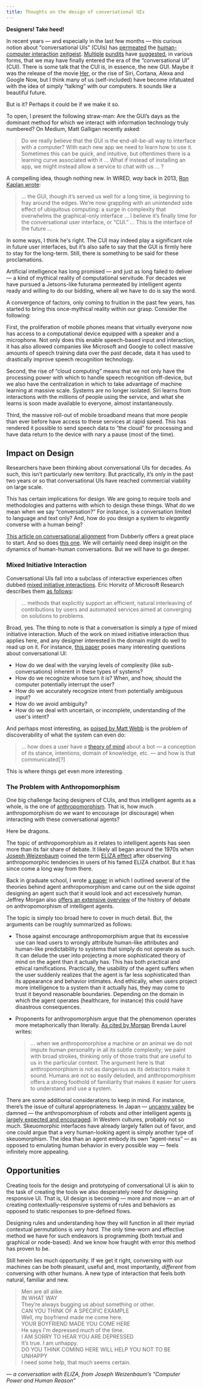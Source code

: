 ```yaml
---
title: Thoughts on the design of conversational UIs
---
```


**Designers! Take heed!**

In recent years — and especially in the last few months — this curious notion about “conversational UIs” (CUIs) has [permeated](http://ben-evans.com/benedictevans/2015/3/24/the-state-of-messaging) the [human-computer interaction](http://www.wired.com/2015/06/future-ui-design-old-school-text-messages/) [zeitgeist](http://www.wired.com/2013/03/conversational-user-interface/). [Multiple](http://whoo.ps/2015/02/23/futures-of-text) [pundits](http://www.interconnected.org/home/2015/06/16/conversational_uis) have [suggested](https://medium.com/@mg/there-s-a-chat-for-that-apple-s-biggest-platform-opportunity-yet-19d5b1870857), in various forms, that we may have finally entered the era of the “conversational UI” (CUI). There is some talk that the CUI is, in essence, the new GUI. Maybe it was the release of the movie [Her](https://en.wikipedia.org/wiki/Her_(film)), or the rise of Siri, Cortana, Alexa and Google Now, but I think many of us (self-included) have become infatuated with the idea of simply “talking” with our computers. It sounds like a beautiful future.

But is it? Perhaps it could be if we make it so. 

To open, I present the following straw-man: Are the GUI’s days as the dominant method for which we interact with information technology truly numbered? On Medium, Matt Galligan recently asked:

> Do we really believe that the GUI is the end-all-be-all way to interface with a computer? With each new app we need to learn how to use it. Sometimes this can be quick, and intuitive, but oftentimes there is a learning curve associated with it … What if instead of installing an app, we might instead allow a service to chat with us … ?

A compelling idea, though nothing new. In WIRED, *way* back in 2013, [Ron Kaplan wrote](http://www.wired.com/2013/03/conversational-user-interface/):

> … the GUI, though it’s served us well for a long time, is beginning to fray around the edges. We’re now grappling with an unintended side effect of ubiquitous computing: a surge in complexity that overwhelms the graphical-only interface … I believe it’s finally time for the conversational user interface, or “CUI.” … This is the interface of the future …

In some ways, I think he's right. The CUI may indeed play a significant role in future user interfaces, but it&rsquo;s also safe to say that the GUI is firmly here to stay for the long-term. Still, there is something to be said for these proclamations.

Artificial intelligence has long promised — and just as long failed to deliver — a kind of mythical reality of computational servitude. For decades we have pursued a Jetsons-like futurama permeated by intelligent agents ready and willing to do our bidding, where all we have to do is say the word.

A convergence of factors, only coming to fruition in the past few years, has started to bring this once-mythical reality within our grasp. Consider the following:

First, the proliferation of mobile phones means that virtually everyone now has access to a computational device equipped with a speaker and a microphone. Not only does this enable speech-based input and interaction, it has also allowed companies like Microsoft and Google to collect massive amounts of speech training data over the past decade, data it has used to drastically improve speech recognition technology.

Second, the rise of &ldquo;cloud computing&rdquo; means that we not only have the processing power with which to handle speech recognition off-device, but we also have the centralization in which to take advantage of machine learning at massive scale. Systems are no longer isolated. Siri learns from interactions with the millions of people using the service, and what she learns is soon made available to everyone, almost instantaneously.

Third, the massive roll-out of mobile broadband means that more people than ever before have access to these services at rapid speed. This has rendered it possible to send speech data to &ldquo;the cloud&rdquo; for processing and have data return to the device with nary a pause (most of the time).

## Impact on Design

Researchers have been thinking about conversational UIs for decades. As such, this isn’t particularly new territory. But practically, it&rsquo;s only in the past two years or so that conversational UIs have reached commercial viability on large scale.

This has certain implications for design. We are going to require tools and methodologies and patterns with which to design these things. What do we mean when we say “conversation?” For instance, is a conversation limited to language and text only? And, how do you design a system to *elegantly* converse with a human being?

[This article on conversational alignment](http://www.dubberly.com/articles/conversational-alignment.html) from Dubberly offers a great place to start. And so does [this one](http://www.dubberly.com/articles/what-is-conversation.html). We will certainly need deep insight on the dynamics of human-human conversations. But we will have to go deeper.

### Mixed Initiative Interaction

Conversational UIs fall into a subclass of interactive experiences often dubbed [mixed initiative interactions](http://www.cs.utep.edu/novick/papers/mi.aaai.html). Eric Horvitz of Microsoft Research describes them [as follows](ftp://ftp.research.microsoft.com/pub/ejh/mixedin.pdf):

>  … methods that explicitly support an efficient, natural interleaving of contributions by users and automated services aimed at converging on solutions to problems.

Broad, yes. The thing to note is that a conversation is simply a *type* of mixed initiative interaction. Much of the work on mixed initiative interaction thus applies here, and any designer interested in the domain might do well to read up on it. For instance, [this paper](http://www.eecs.tufts.edu/~mpoor01/DiscertationStuff/Tangible%20-%20VR%20-%20Interface%20Styles/mixed-initiative-ieee.pdf)
 poses many interesting questions about conversational UI:

* How do we deal with the varying levels of complexity (like sub-conversations) inherent in these types of systems?
* How do we recognize whose turn it is? When, and how, should the computer potentially interrupt the user?
* How do we accurately recognize intent from potentially ambiguous input?
* How do we avoid ambiguity?
* How do we deal with uncertain, or incomplete, understanding of the user's intent?

And perhaps most interesting, as [poised by Matt Webb](http://interconnected.org/home/2015/06/16/conversational_uis) is the problem of discoverability of what the system can even do:

> … how does a user have a [theory of mind](https://en.wikipedia.org/wiki/Theory_of_mind) about a bot &mdash; a conception of its stance, intentions, domain of knowledge, etc. &mdash; and how is that communicated[?]

This is where things get even more interesting.

### The Problem with Anthropomorphism

One big challenge facing designers of CUIs, and thus intelligent agents as a whole, is the one of [anthropomorphism](https://en.wikipedia.org/wiki/Anthropomorphism). That is, how much anthropomorphism do we want to encourage (or discourage) when interacting with these conversational agents?

Here be dragons.

The topic of anthropomorphism as it relates to intelligent agents has seen more than its fair share of debate. It likely all began around the 1970s when [Joseph Weizenbaum](http://en.wikipedia.org/wiki/Joseph_Weizenbaum) coined the term [ELIZA effect](https://en.wikipedia.org/wiki/ELIZA_effect) after observing anthropomorphic tendencies in users of his famed ELIZA chatbot. But it has since come a long way from there.

Back in graduate school, I wrote [a paper](https://sean.voisen.org/assets/voisen_empathic_agents_120909.pdf) in which I outlined several of the theories behind agent anthropomorphism and came out on the side *against* designing an agent such that it would look and act excessively human. Jeffrey Morgan also [offers an extensive overview](http://usabilityetc.com/articles/anthropomorphism-on-trial/) of the history of debate on anthropomorphism of intelligent agents.

The topic is simply too broad here to cover in much detail. But, the arguments can be roughly summarized as follows:

* Those against encourage anthropomorphism argue that its excessive use can lead users to wrongly attribute human-like attributes and human-like predictability to systems that simply do not operate as such. It can delude the user into projecting a more sophisticated theory of mind on the agent than it actually has. This has both practical and ethical ramifications. Practically, the usability of the agent suffers when the user suddenly realizes that the agent is far less sophisticated than its appearance and behavior intimates. And ethically, when users project more intelligence to a system than it actually has, they may come to trust it beyond reasonable boundaries. Depending on the domain in which the agent operates (healthcare, for instance) this could have disastrous consequences.

* Proponents for anthropomorphism argue that the phenomenon operates more metaphorically than literally. [As cited by Morgan](http://usabilityetc.com/articles/anthropomorphism-on-trial/) Brenda Laurel writes:
  > … when we anthropomorphise a machine or an animal we do not impute human personality in all its subtle complexity; we paint with broad strokes, thinking only of those traits that are useful to us in the particular context.
  The argument here is that anthropomorphism is not as dangerous as its detractors make it sound. Humans are not so easily deluded, and anthropomorphism offers a strong foothold of familiarity that makes it easier for users to understand and use a system.
  
There are some additional considerations to keep in mind. For instance, there&rsquo;s the issue of cultural appropriateness. In Japan &mdash; [uncanny valley](https://en.wikipedia.org/wiki/Uncanny_valley) be damned &mdash; the anthropomorphism of robots and other intelligent agents [is largely expected and encouraged](http://www.mitpressjournals.org/doi/abs/10.1162/LEON_a_00936). In Western cultures, probably not so much. Skeuomorphic interfaces have already largely fallen out of favor, and one could argue that a very human-looking agent is simply another type of skeuomorphism. The idea than an agent embody its own &ldquo;agent-ness&rdquo; &mdash; as opposed to emulating human behavior in every possible way &mdash; feels infinitely more appealing.
  
## Opportunities

Creating tools for the design and prototyping of conversational UI is akin to the task of creating the tools we also desperately need for designing responsive UI. That is, UI design is becoming &mdash; more and more &mdash; an art of creating contextually-responsive systems of rules and behaviors as opposed to static responses to pre-defined flows.

Designing rules and understanding how they will function in all their myriad contextual permutations is *very hard.* The only time-worn and effective method we have for such endeavors is programming (both textual and graphical or node-based). And we know how fraught with error this method has proven to be.

Still herein lies much opportunity. If we get it right, conversing with our machines can be both pleasant, useful and, most importantly, *different* from conversing with other humans. A new type of interaction that feels both natural, familiar and new.

> Men are all alike.<br />
IN WHAT WAY<br />
They&rsquo;re always bugging us about something or other.<br />
CAN YOU THINK OF A SPECIFIC EXAMPLE<br />
Well, my boyfriend made me come here.<br />
YOUR BOYFRIEND MADE YOU COME HERE<br />
He says I'm depressed much of the time.<br />
I AM SORRY TO HEAR YOU ARE DEPRESSED<br />
It&rsquo;s true. I am unhappy.<br />
DO YOU THINK COMING HERE WILL HELP YOU NOT TO BE UNHAPPY<br />
I need some help, that much seems certain.

&mdash; *a conversation with ELIZA, from Joseph Weizenbaum&rsquo;s &ldquo;Computer Power and Human Reason&rdquo;*

